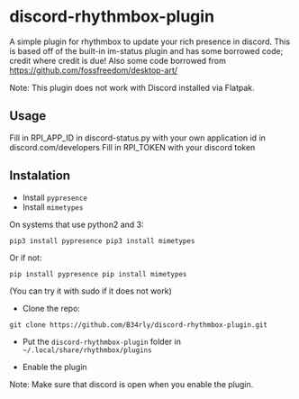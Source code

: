# discord-rhythmbox-plugin
A simple plugin for rhythmbox to update your rich presence in discord.
This is based off of the built-in im-status plugin and has some borrowed code; credit where credit is due!
Also some code borrowed from https://github.com/fossfreedom/desktop-art/ 

Note: This plugin does not work with Discord installed via Flatpak.

## Usage

Fill in RPI_APP_ID in discord-status.py with your own application id in discord.com/developers
Fill in RPI_TOKEN with your discord token

## Instalation

- Install `pypresence`
- Install `mimetypes`

On systems that use python2 and 3:

`pip3 install pypresence
pip3 install mimetypes`

Or if not:
 
`pip install pypresence
pip install mimetypes`

(You can try it with sudo if it does not work)

- Clone the repo:

`git clone https://github.com/B34rly/discord-rhythmbox-plugin.git`

- Put the `discord-rhythmbox-plugin` folder in `~/.local/share/rhythmbox/plugins`

- Enable the plugin

Note: Make sure that discord is open when you enable the plugin.
